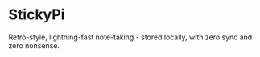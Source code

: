 # StickyPi
Retro-style, lightning-fast note-taking - stored locally, with zero sync and zero nonsense.
